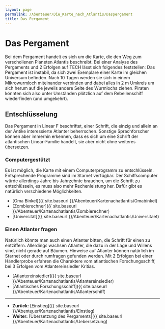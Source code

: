 ```yaml
---
layout: page
permalink: /Abenteuer/Die_Karte_nach_Atlantis/Daspergament
title: Das Pergament
---
```


# Das Pergament

Bei dem Pergament handelt es sich um die Karte, die den Weg zum verschollenen Planeten Atlantis beschreibt. Bei einer Analyse des Pergaments und 2 Erfolgen auf TECH lässt sich folgendes feststellen: Das Pergament ist instabil, da sich zwei Exemplare einer Karte im gleichen Universum befinden. Nach 10 Tagen werden sie sich in einem Mikrowurmloch miteinander verbinden und dabei alles in 2 m Umkreis um sich herum auf die jeweils andere Seite des Wurmlochs ziehen. Piraten könnten sich also unter Umständen plötzlich auf dem Rebellenschiff wiederfinden (und umgekehrt).

## Entschlüsselung

Das Pergament in Linear F beschriftet, einer Schrift, die einzig und allein an der Antike interessierte Atlanter beherrschen. Sonstige Sprachforscher können aber immerhin erkennen, dass es sich um eine Schrift der atlantischen Linear-Familie handelt, sie aber nicht ohne weiteres übersetzen.

### Computergestützt

Es ist möglich, die Karte mit einem Computerprogramm zu entschlüsseln. Entsprechende Programme sind im Starnet verfügbar. Der Schiffscomputer würde allerdings Jahre bis Jahrzehnte brauchen, um die Schrift zu entschlüsseln, es muss also mehr Rechenleistung her. Dafür gibt es natürlich verschiedene Möglichkeiten.

- [Oma Binkel]({{ site.baseurl }}/Abenteuer/Kartenachatlantis/Omabinkel)
- [Zombierechner]({{ site.baseurl }}/Abenteuer/Kartenachatlantis/Zombierechner)
- [Universität]({{ site.baseurl }}/Abenteuer/Kartenachatlantis/Universitaet)

### Einen Atlanter fragen

Natürlich könnte man auch einen Atlanter bitten, die Schrift für einen zu entziffern. Allerdings wachsen Atlanter, die dazu in der Lage und Willens sind, nicht gerade auf Bäumen. Hinweise auf Atlanter können natürlich im Starnet oder durch rumfragen gefunden werden. Mit 2 Erfolgen bei einer Händlerprobe erfahren die Charaktere vom atlantischen Forschungsschiff, bei 3 Erfolgen vom Atlantereinsiedler Kritias.

- [Atlantereinsiedler]({{ site.baseurl }}/Abenteuer/Kartenachatlantis/Atlantereinsiedler)
- [Atlantisches Forschungsschiff]({{ site.baseurl }}/Abenteuer/Kartenachatlantis/Atlanterschiff)


***
- **Zurück:** [Einstieg]({{ site.baseurl }}/Abenteuer/Kartenachatlantis/Einstieg)
- **Weiter:** [Übersetzung des Pergaments]({{ site.baseurl }}/Abenteuer/Kartenachatlantis/Uebersetzung)

